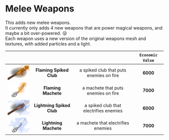 <!--Read this in github to have all the visuals and formatting: https://github.com/manux32/7dtdSdxMods/tree/master/Manux_MeleeWeapons-->
# Melee Weapons  
This adds new melee weapons.  
It currently only adds 4 new weapons that are power magical weapons, and maybe a bit over-powered. :stuck_out_tongue_winking_eye:  
Each weapon uses a new version of the original weapons mesh and textures, with added particles and a light.  

||||```Economic Value```|
|:---:|:---:|:---:|:---:|  
| ![img](Icons/flamingClubSpiked.png) | **Flaming Spiked Club** | a spiked club that puts enemies on fire | **6000** |  
| ![img](Icons/flamingMachete.png) | **Flaming Machete** | a machete that puts enemies on fire | **7000** |
| ![img](Icons/lightningClubSpiked.png) | **Lightning Spiked Club** | a spiked club that electrifies enemies | **6000** |
| ![img](Icons/lightningMachete.png) | **Lightning Machete** | a machete that electrifies enemies | **7000** |    
